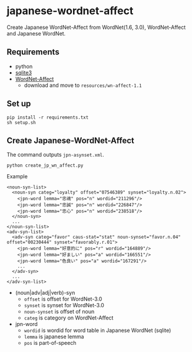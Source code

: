 japanese-wordnet-affect
=======================

Create Japanese WordNet-Affect from WordNet(1.6, 3.0), WordNet-Affect and Japanese WordNet.


Requirements
-------------

- python
- [sqlite3](http://www.sqlite.org/download.html)
- [WordNet-Affect](http://wndomains.fbk.eu/wnaffect.html)
  - download and move to `resources/wn-affect-1.1`


Set up
-------

```
pip install -r requirements.txt
sh setup.sh
```


Create Japanese-WordNet-Affect
------------------------------

The command outputs `jpn-asynset.xml`.

```
python create_jp_wn_affect.py
```

Example
```
<noun-syn-list>
  <noun-syn categ="loyalty" offset="07546389" synset="loyalty.n.02">
    <jpn-word lemma="忠魂" pos="n" wordid="211296"/>
    <jpn-word lemma="忠誠" pos="n" wordid="226847"/>
    <jpn-word lemma="忠心" pos="n" wordid="238518"/>
  </noun-syn>
  ...
</noun-syn-list>
<adv-syn-list>
  <adv-syn categ="favor" caus-stat="stat" noun-synset="favor.n.04" offset="00230444" synset="favorably.r.01">
    <jpn-word lemma="好意的に" pos="r" wordid="164889"/>
    <jpn-word lemma="好ましい" pos="a" wordid="166551"/>
    <jpn-word lemma="色良い" pos="a" wordid="167291"/>
    ...
  </adv-syn>
  ...
</adv-syn-list>
```

- (noun|adv|adj|verb)-syn
  - `offset` is offset for WordNet-3.0
  - `synset` is synset for WordNet-3.0
  - `noun-synset` is offset of noun
  - `categ` is category on WordNet-Affect
- jpn-word
  - `wordid` is wordid for word table in Japanese WordNet (sqlite)
  - `lemma` is japanese lemma
  - `pos` is part-of-speech

